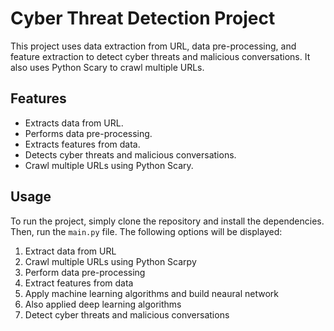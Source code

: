 # Cyber Threat Detection Project

This project uses data extraction from URL, data pre-processing, and feature extraction to detect cyber threats and malicious conversations. It also uses Python Scary to crawl multiple URLs.

## Features

* Extracts data from URL.
* Performs data pre-processing.
* Extracts features from data.
* Detects cyber threats and malicious conversations.
* Crawl multiple URLs using Python Scary.

## Usage

To run the project, simply clone the repository and install the dependencies. Then, run the `main.py` file. The following options will be displayed:

1) Extract data from URL
2) Crawl multiple URLs using Python Scarpy
3) Perform data pre-processing
4) Extract features from data
5) Apply machine learning algorithms and build neaural network
6) Also applied deep learning algorithms
7) Detect cyber threats and malicious conversations